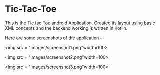 # Tic-Tac-Toe
This is the Tic tac Toe android Application. Created its layout using basic XML concepts and the backend working is written in Kotlin.

Here are some screenshots of the application – 



<img src = "Images/screenshot1.png"width=100>



<img src = "Images/screenshot2.png"width=100>




<img src = "Images/screenshot3.png"width=100>
